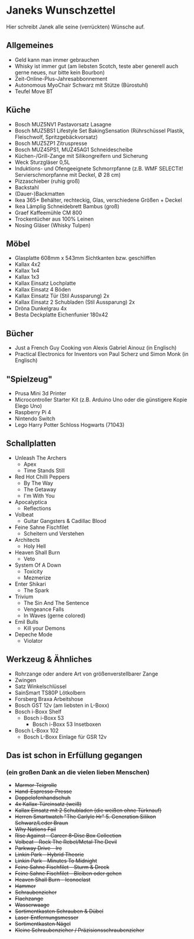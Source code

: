 # Janeks Wunschzettel

Hier schreibt Janek alle seine (verrückten) Wünsche auf.


## Allgemeines

- Geld kann man immer gebrauchen
- Whisky ist immer gut (am liebsten Scotch, teste aber generell auch gerne neues, nur bitte kein Bourbon)
- Zeit-Online-Plus-Jahresabbonnement
- Autonomous MyoChair Schwarz mit Stütze (Bürostuhl)
- Teufel Move BT

## Küche
- Bosch MUZ5NV1 Pastavorsatz Lasagne
- Bosch MUZ5BS1 Lifestyle Set BakingSensation (Rührschüssel Plastik, Fleischwolf, Spritzgebäckvorsatz)
- Bosch MUZ5ZP1 Zitruspresse
- Bosch MUZ45PS1, MUZ45AG1 Schneidescheibe
- Küchen-/Grill-Zange mit Silikongreifern und Sicherung
- Weck Sturzgläser 0,5L
- Induktions- und Ofengeeignete Schmorrpfanne (z.B. WMF SELECTit! Servierschmorpfanne mit Deckel, Ø 28 cm)
- Pizzaschieber (ruhig groß)
- Backstahl
- (Dauer-)Backmatten
- Ikea 365+ Behälter, rechteckig, Glas, verschiedene Größen + Deckel
- Ikea Lämplig Schneidebrett Bambus (groß)
- Graef Kaffeemühle CM 800
- Trockentücher aus 100% Leinen
- Nosing Gläser (Whisky Tulpen)

## Möbel
- Glasplatte 608mm x 543mm Sichtkanten bzw. geschliffen
- Kallax 4x2
- Kallax 1x4
- Kallax 1x3
- Kallax Einsatz Lochplatte
- Kallax Einsatz 4 Böden
- Kallax Einsatz Tür (Stil Aussparung) 2x
- Kallax Einsatz 2 Schubladen (Stil Aussparung) 2x
- Dröna Dunkelgrau 4x
- Besta Deckplatte Eichenfunier 180x42

## Bücher
- Just a French Guy Cooking von Alexis Gabriel Ainouz (in Englisch)
- Practical Electronics for Inventors von Paul Scherz und Simon Monk (in Englisch)

## "Spielzeug"

- Prusa Mini 3d Printer
- Microcontroller Starter Kit (z.B. Arduino Uno oder die günstigere Kopie Elego Uno)
- Raspberry Pi 4
- Nintendo Switch
- Lego Harry Potter Schloss Hogwarts (71043)


## Schallplatten

- Unleash The Archers
  - Apex
  - Time Stands Still
- Red Hot Chilli Peppers
  - By The Way
  - The Getaway
  - I'm With You
- Apocalyptica
  - Reflections
- Volbeat
  - Guitar Gangsters & Cadillac Blood
- Feine Sahne Fischfilet
  - Scheitern und Verstehen
- Architects
  - Holy Hell
- Heaven Shall Burn
  - Veto
- System Of A Down
  - Toxicity
  - Mezmerize
- Enter Shikari
  - The Spark
- Trivium
  - The Sin And The Sentence
  - Vengeance Falls
  - In Waves (gerne colored)
- Emil Bulls
  - Kill your Demons
- Depeche Mode
  - Violator

## Werkzeug & Ähnliches

- Rohrzange oder andere Art von größenverstellbarer Zange
- Zwingen
- Satz Winkelschlüssel
- SainSmart TS80P Lötkolbern
- Forsberg Braxa Arbeitshose
- Bosch GST 12v (am liebsten in L-Boxx)
- Bosch i-Boxx Shelf
  - Bosch i-Boxx 53
    - Bosch i-Boxx 53 Insetboxen
- Bosch L-Boxx 102
  - Bosch L-Boxx Einlage für GSR 12v

## Das ist schon in Erfüllung gegangen
### (ein großen Dank an die vielen lieben Menschen)

- <del>Marmor-Teigrolle</del>
- <del>Hand-Espresso-Presse</del>
- <del>Doppelofenhandschuh</del>
- <del>4x Kallax-Türeinsatz (weiß)</del>
- <del>Kallax Einsatz mit 2 Schubladen (die weißen ohne Türknauf)</del>
- <del>Herren Smartwatch "The Carlyle Hr" 5. Generation Silikon Schwarz/Leder Braun</del>
- <del>Why Nations Fail</del>
- <del>Rise Against - Career 8-Disc Box Collection</del>
- <del>Volbeat - Rock The Rebel/Metal The Devil</del>
- <del>Parkway Drive - Ire </del>
- <del>Linkin Park - Hybrid Theorie</del>
- <del>Linkin Park - Minutes To Midnight</del>
- <del>Feine Sahne Fischfilet - Sturm & Dreck</del>
- <del>Feine Sahne Fischfilet - Bleiben oder gehen</del>
- <del>Heaven Shall Burn - Iconoclast</del>
- <del>Hammer</del>
- <del>Schraubenzieher</del>
- <del>Flachzange</del>
- <del>Wasserwaage</del>
- <del>Sortimentkasten Schrauben & Dübel</del>
- <del>Laser-Entfernungsmesser</del>
- <del>Sortimentkasten Nägel</del>
- <del>Kleine Schraubenzieher / Präzisionsschraubenzieher</del>
